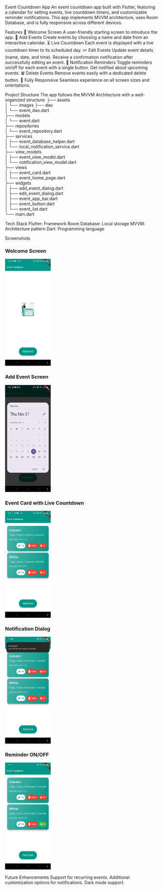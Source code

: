 Event Countdown App
An event countdown app built with Flutter, featuring a calendar for setting events, live countdown timers, and customizable reminder notifications. This app implements MVVM architecture, uses Room Database, and is fully responsive across different devices.

Features
🏁 Welcome Screen
A user-friendly starting screen to introduce the app.
📅 Add Events
Create events by choosing a name and date from an interactive calendar.
⏳ Live Countdown
Each event is displayed with a live countdown timer to its scheduled day.
✏️ Edit Events
Update event details (name, date, and time).
Receive a confirmation notification after successfully editing an event.
🔔 Notification Reminders
Toggle reminders on/off for each event with a single button.
Get notified about upcoming events.
🗑️ Delete Events
Remove events easily with a dedicated delete button.
📱 Fully Responsive
Seamless experience on all screen sizes and orientations.

Project Structure
The app follows the MVVM Architecture with a well-organized structure:
├── assets  
│   └── images
├── dao  
│   └── event_dao.dart  
├── models  
│   └── event.dart  
├── repositories  
│   └── event_repository.dart  
├── services  
│   ├── event_database_helper.dart  
│   └── local_notification_service.dart  
├── view_models  
│   ├── event_view_model.dart  
│   └── notification_view_model.dart  
├── views  
│   ├── event_card.dart  
│   └── event_home_page.dart  
├── widgets  
│   ├── add_event_dialog.dart  
│   ├── edit_event_dialog.dart  
│   ├── event_app_bar.dart  
│   ├── event_button.dart  
│   └── event_list.dart  
└── main.dart

Tech Stack
Flutter: Framework
Room Database: Local storage
MVVM: Architecture pattern
Dart: Programming language

Screenshots
### Welcome Screen
<img src="lib/assets/images/home_page.jpg" alt="Welcome Screen" width="150" height="350"/>

### Add Event Screen
<img src="lib/assets/images/calender_date.jpg" alt="Set Date" width="150" height="350"/>

### Event Card with Live Countdown
<img src="lib/assets/images/event_cards.jpg" alt="Event Card" width="150" height="350"/>

### Notification Dialog
<img src="lib/assets/images/notification_dialog.jpg" alt="Notification Dialog" width="150" height="350"/>

### Reminder ON/OFF
<img src="lib/assets/images/notification_button.jpg" alt="Reminder Button" width="150" height="350"/>


Future Enhancements
Support for recurring events.
Additional customization options for notifications.
Dark mode support.
